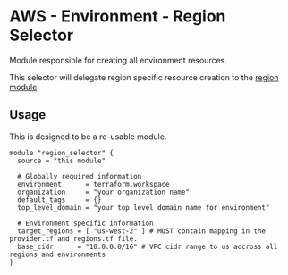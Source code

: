 # AWS - Environment - Region Selector

Module responsible for creating all environment resources.

This selector will delegate region specific resource
creation to the [region module](./region).

## Usage
This is designed to be a re-usable module.

```hcl
module "region_selector" {
  source = "this module"

  # Globally required information
  environment      = terraform.workspace
  organization     = "your organization name"
  default_tags     = {}
  top_level_domain = "your top level domain name for environment"

  # Environment specific information
  target_regions = [ "us-west-2" ] # MUST contain mapping in the provider.tf and regions.tf file.
  base_cidr      = "10.0.0.0/16" # VPC cidr range to us accross all regions and environments
}
```

